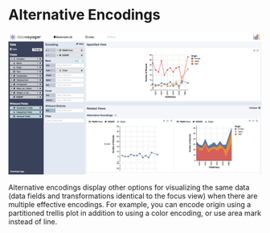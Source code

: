 # Alternative Encodings

![](../../.gitbook/assets/screen-shot-2018-05-21-at-8.09.55-pm.png)

Alternative encodings display other options for visualizing the same data \(data fields and transformations identical to the focus view\) when there are multiple effective encodings. For example, you can encode origin using a partitioned trellis plot in addition to using a color encoding, or use area mark instead of line.

